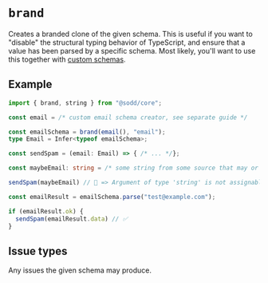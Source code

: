 # `brand`

Creates a branded clone of the given schema. This is useful if you want to "disable" the structural typing behavior of TypeScript, and ensure that a value has been parsed by a specific schema. Most likely, you'll want to use this together with [custom schemas](/guides/custom-schemas).

## Example

```ts
import { brand, string } from "@sodd/core";

const email = /* custom email schema creator, see separate guide */

const emailSchema = brand(email(), "email");
type Email = Infer<typeof emailSchema>;

const sendSpam = (email: Email) => { /* ... */};

const maybeEmail: string = /* some string from some source that may or may not be a valid email address */

sendSpam(maybeEmail) // 🚨 => Argument of type 'string' is not assignable to parameter of type 'Brand<string, "email">'

const emailResult = emailSchema.parse("test@example.com");

if (emailResult.ok) {
  sendSpam(emailResult.data) // ✅
}
```

## Issue types

Any issues the given schema may produce.

